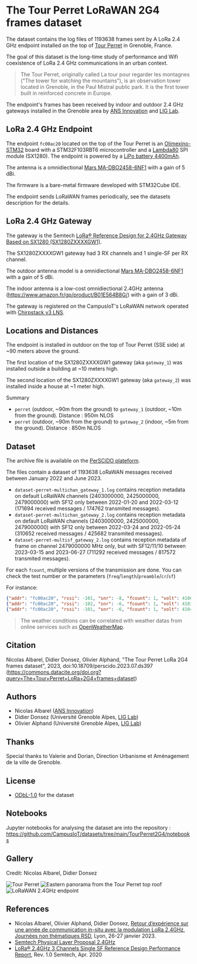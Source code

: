 # The Tour Perret LoRaWAN 2G4 frames dataset

The dataset contains the log files of 1193638 frames sent by A LoRa 2.4 GHz endpoint installed on the top of [Tour Perret](https://en.wikipedia.org/wiki/Perret_tower_(Grenoble)) in Grenoble, France.

The goal of this dataset is the long-time study of performance and Wifi coexistence of LoRa 2.4 GHz communications in an urban context.

> The Tour Perret, originally called La tour pour regarder les montagnes ("The tower for watching the mountains"), is an observation tower located in Grenoble, in the Paul Mistral public park. It is the first tower built in reinforced concrete in Europe.

The endpoint's frames has been received by indoor and outdoor 2.4 GHz gateways installed in the Grenoble area by [ANS Innovation](https://www.ans-innovation.fr/) and  [LIG Lab](https://www.liglab.fr/).

## LoRa 2.4 GHz Endpoint

The endpoint `fc00ac20` located on the top of the Tour Perret is an [Olimexino-STM32](https://www.olimex.com/Products/Duino/STM32/OLIMEXINO-STM32/open-source-hardware) board with a STM32F103RBT6 microcontroller and a [Lambda80](https://www.farnell.com/datasheets/2720464.pdf) SPI module (SX1280). 
The endpoint is powered by a [LiPo battery 4400mAh](https://www.olimex.com/Products/Power/Lipo-battery/BATTERY-LIPO4400mAh/).

The antenna is a omnidiectional [Mars MA-DBO2458-6NF1](https://www.mhzshop.com/pdf/en/2377-Datasheet.pdf) with a gain of 5 dBi.

The firmware is a bare-metal firmware developed with STM32Cube IDE.

The endpoint sends LoRaWAN frames periodically, see the datasets description for the details. 


## LoRa 2.4 GHz Gateway

The gateway is the Semtech [LoRa® Reference Design for 2.4GHz Gateway Based on SX1280 (SX1280ZXXXXGW1)](https://www.semtech.fr/products/wireless-rf/lora-core/sx1280zxxxxgw1).

The SX1280ZXXXXGW1 gateway had 3 RX channels and 1 single-SF per RX channel.

The outdoor antenna model is a omnidiectional [Mars MA-DBO2458-6NF1](https://www.mhzshop.com/pdf/en/2377-Datasheet.pdf) with a gain of 5 dBi.

The indoor antenna is a low-cost omnidiectional 2.4GHz antenna (https://www.amazon.fr/gp/product/B01E564B8G/) with a gain of 3 dBi.

The gateway is registered on the CampusIoT's LoRaWAN network operated with [Chirpstack v3 LNS](https://www.chirpstack.io/).

##  Locations and Distances

The endpoint is installed in outdoor on the top of Tour Perret (SSE side) at ~90 meters above the ground.

The first location of the SX1280ZXXXXGW1 gateway (aka `gateway_1`) was installed outside a building at ~10 meters high.

The second location of the SX1280ZXXXXGW1 gateway (aka `gateway_2`) was installed inside a house at ~1 meter high.

Summary
* `perret` (outdoor, ~90m from the ground) to `gateway_1` (outdoor, ~10m from the ground). Distance : 950m NLOS
* `perret` (outdoor, ~90m from the ground) to `gateway_2` (indoor, ~5m from the ground). Distance : 850m NLOS

## Dataset

The archive file is available on the [PerSCiDO plateform](https://commons.datacite.org/doi.org?query=The+Tour+Perret+LoRa+2G4+frames+dataset).

The files contain a dataset of 1193638 LoRaWAN messages received between January 2022 and June 2023. 

* `dataset-perret-multichan_gateway_1.log` contains reception metadata on default LoRaWAN channels (2403000000, 2425000000, 2479000000) with SF12 only between 2022-01-20 and 2022-03-12 (171694 received messages / 174762 transmited messages).
* `dataset-perret-multichan_gateway_2.log` contains reception metadata on default LoRaWAN channels (2403000000, 2425000000, 2479000000) with SF12 only between 2022-03-24 and 2022-05-24 (310652 received messages / 425682 transmited messages).
* `dataset-perret-multisf_gateway_2.log` contains reception metadata of frame on channel 2479000000 MHz only, but with SF12/11/10 between 2023-03-15 and 2023-06-27 (711292 received messages / 817572 transmited messages).


For each `fcount`, multiple versions of the transmission are done. You can check the test number or the parameters (`freq`/`length`/`preamble`/`cr`/`sf`)

For instance:

```json
{"addr": "fc00ac20", "rssi": -101, "snr": -8, "fcount": 1, "volt": 4106, "test": 1, "timestamp": "2023-03-15T08:18:24+00:00", "freq": 2479000000, "length": 15, "preamble": 8, "cr": "4/5", "sf": 12, "bw": 800}
{"addr": "fc00ac20", "rssi": -102, "snr": -6, "fcount": 1, "volt": 4103, "test": 2, "timestamp": "2023-03-15T08:18:25+00:00", "freq": 2479000000, "length": 15, "preamble": 8, "cr": "4/5", "sf": 11, "bw": 800}
{"addr": "fc00ac20", "rssi": -101, "snr": -6, "fcount": 1, "volt": 4104, "test": 3, "timestamp": "2023-03-15T08:18:27+00:00", "freq": 2479000000, "length": 15, "preamble": 8, "cr": "4/5", "sf": 10, "bw": 800}
```

> The weather conditions can be correlated with weather datas from online services such as [OpenWeatherMap](https://openweathermap.org/city/3014728).

## Citation

Nicolas Albarel, Didier Donsez, Olivier Alphand, "The Tour Perret LoRa 2G4 frames dataset", 2023, doi:10.18709/perscido.2023.07.ds397 (https://commons.datacite.org/doi.org?query=The+Tour+Perret+LoRa+2G4+frames+dataset)

## Authors

* Nicolas Albarel ([ANS Innovation](https://www.ans-innovation.fr/))
* Didier Donsez (Université Grenoble Alpes, [LIG Lab](https://www.liglab.fr/))
* Olivier Alphand (Université Grenoble Alpes, [LIG Lab](https://www.liglab.fr/))

## Thanks

Special thanks to Valerie and Dorian, Direction Urbanisme et Aménagement de la ville de Grenoble.

## License
* [ODbL-1.0](LICENSE.txt) for the dataset

## Notebooks

Jupyter notebooks for analysing the dataset are into the repository : https://github.com/CampusIoT/datasets/tree/main/TourPerret2G4/notebooks

## Gallery

Credit: Nicolas Albarel, Didier Donsez

![Tour Perret](./media/tourperret_01.jpg)
![Eastern panorama from the Tour Perret top roof](./media/tourperret_top_pano_east.jpg)
![LoRaWAN 2.4GHz endpoint](./media/ans-tester-2g4.jpg)


## References
* Nicolas Albarel, Olivier Alphand, Didier Donsez, [Retour d’expérience sur une année de communication in-situ avec la modulation LoRa 2.4GHz](https://gdr-rsd.fr/wp-content/uploads/2023/01/Session_1_-_DidierDonsez_-_REX_LoRa_2.4GHz__GDR_RSD.pdf), [Journées non thématiques RSD](https://gdr-rsd.fr/journees2023/), Lyon, 26-27 janvier 2023.
* [Semtech Physical Layer Proposal 2.4GHz](https://lora-developers.semtech.com/documentation/tech-papers-and-guides/physical-layer-proposal-2.4ghz/)
* [LoRa® 2.4GHz 3 Channels Single SF Reference Design
Performance Report](https://semtech.my.salesforce.com/sfc/p/#E0000000JelG/a/2R0000001PqL/cdoTFmqf7LlgF4NVLAQcC6y2hjPu25INIHdaXw3bpR4), Rev. 1.0 Semtech, Apr. 2020
